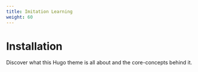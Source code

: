 ```yaml
---
title: Imitation Learning
weight: 60
---
```


# Installation

Discover what this Hugo theme is all about and the core-concepts behind it.
